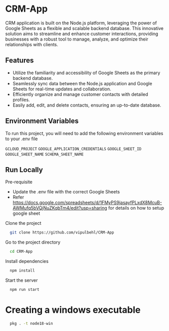 # CRM-App
CRM application is built on the Node.js platform, leveraging the power of Google Sheets as a flexible and scalable backend database. This innovative solution aims to streamline and enhance customer interactions, providing businesses with a robust tool to manage, analyze, and optimize their relationships with clients.


## Features
- Utilize the familiarity and accessibility of Google Sheets as the primary backend database.
- Seamlessly sync data between the Node.js application and Google Sheets for real-time updates and collaboration.
- Efficiently organize and manage customer contacts with detailed profiles.
- Easily add, edit, and delete contacts, ensuring an up-to-date database.

## Environment Variables
To run this project, you will need to add the following environment variables to your .env file

`GCLOUD_PROJECT`
`GOOGLE_APPLICATION_CREDENTIALS`
`GOOGLE_SHEET_ID`
`GOOGLE_SHEET_NAME`
`SCHEMA_SHEET_NAME`

## Run Locally
Pre-requisite
- Update the .env file with the correct Google Sheets
- Refer https://docs.google.com/spreadsheets/d/1FMyPS9jasayfPLxdX8McuB-AWMufq5bVQjNuZKqbTm4/edit?usp=sharing for details on how to setup google sheet

Clone the project

```bash
  git clone https://github.com/vipulbehl/CRM-App
```

Go to the project directory

```bash
  cd CRM-App
```

Install dependencies

```bash
  npm install
```

Start the server

```bash
  npm run start
```

# Creating a windows executable
```bash
  pkg . -t node18-win
```